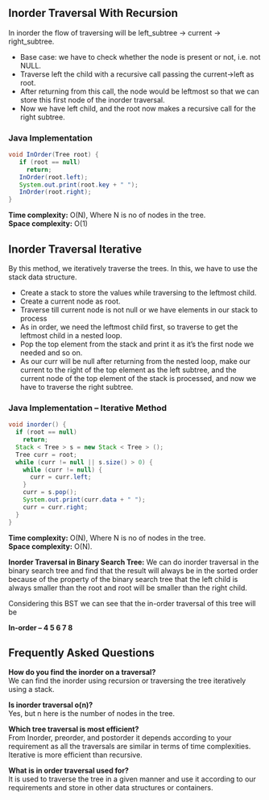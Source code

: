 
## Inorder Traversal With Recursion

In inorder the flow of traversing will be left_subtree -> current -> right_subtree.

-   Base case: we have to check whether the node is present or not, i.e. not NULL.
-   Traverse left the child with a recursive call passing the current->left as root.
-   After returning from this call, the node would be leftmost so that we can store this first node of the inorder traversal.
-   Now we have left child, and the root now makes a recursive call for the right subtree.

### Java Implementation

```java
void InOrder(Tree root) {
   if (root == null)
     return;
   InOrder(root.left);
   System.out.print(root.key + " ");
   InOrder(root.right);
}
```

**Time complexity:** O(N), Where N is no of nodes in the tree.  
**Space complexity:** O(1)

## Inorder Traversal Iterative

By this method, we iteratively traverse the trees. In this, we have to use the stack data structure.

-   Create a stack to store the values while traversing to the leftmost child.
-   Create a current node as root.
-   Traverse till current node is not null or we have elements in our stack to process
-   As in order, we need the leftmost child first, so traverse to get the leftmost child in a nested loop.
-   Pop the top element from the stack and print it as it’s the first node we needed and so on.
-   As our curr will be null after returning from the nested loop, make our current to the right of the top element as the left subtree, and the current node of the top element of the stack is processed, and now we have to traverse the right subtree.

### Java Implementation – Iterative Method
```java
void inorder() {
  if (root == null)
    return;
  Stack < Tree > s = new Stack < Tree > ();
  Tree curr = root;
  while (curr != null || s.size() > 0) {
    while (curr != null) {
      curr = curr.left;
    }
    curr = s.pop();
    System.out.print(curr.data + " ");
    curr = curr.right;
  }
}

```

**Time complexity:** O(N), Where N is no of nodes in the tree.  
**Space complexity:** O(N).


**Inorder Traversal in Binary Search Tree:** We can do inorder traversal in the binary search tree and find that the result will always be in the sorted order because of the property of the binary search tree that the left child is always smaller than the root and root will be smaller than the right child.

Considering this BST we can see that the in-order traversal of this tree will be

**In-order – 4 5 6 7 8**

## Frequently Asked Questions

**How do you find the inorder on a traversal?**  
We can find the inorder using recursion or traversing the tree iteratively using a stack.

**Is inorder traversal o(n)?**  
Yes, but n here is the number of nodes in the tree.

**Which tree traversal is most efficient?**  
From Inorder, preorder, and postorder it depends according to your requirement as all the traversals are similar in terms of time complexities. Iterative is more efficient than recursive.

**What is in order traversal used for?**  
It is used to traverse the tree in a given manner and use it according to our requirements and store in other data structures or containers.

